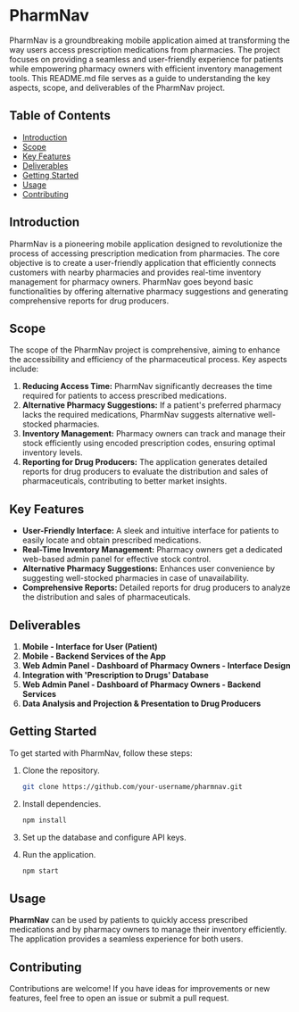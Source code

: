 # PharmNav

PharmNav is a groundbreaking mobile application aimed at transforming the way users access prescription medications from pharmacies. The project focuses on providing a seamless and user-friendly experience for patients while empowering pharmacy owners with efficient inventory management tools. This README.md file serves as a guide to understanding the key aspects, scope, and deliverables of the PharmNav project.

## Table of Contents
- [Introduction](#introduction)
- [Scope](#scope)
- [Key Features](#key-features)
- [Deliverables](#deliverables)
- [Getting Started](#getting-started)
- [Usage](#usage)
- [Contributing](#contributing)

## Introduction

PharmNav is a pioneering mobile application designed to revolutionize the process of accessing prescription medication from pharmacies. The core objective is to create a user-friendly application that efficiently connects customers with nearby pharmacies and provides real-time inventory management for pharmacy owners. PharmNav goes beyond basic functionalities by offering alternative pharmacy suggestions and generating comprehensive reports for drug producers.

## Scope

The scope of the PharmNav project is comprehensive, aiming to enhance the accessibility and efficiency of the pharmaceutical process. Key aspects include:

1. **Reducing Access Time:** PharmNav significantly decreases the time required for patients to access prescribed medications.
2. **Alternative Pharmacy Suggestions:** If a patient's preferred pharmacy lacks the required medications, PharmNav suggests alternative well-stocked pharmacies.
3. **Inventory Management:** Pharmacy owners can track and manage their stock efficiently using encoded prescription codes, ensuring optimal inventory levels.
4. **Reporting for Drug Producers:** The application generates detailed reports for drug producers to evaluate the distribution and sales of pharmaceuticals, contributing to better market insights.

## Key Features

- **User-Friendly Interface:** A sleek and intuitive interface for patients to easily locate and obtain prescribed medications.
- **Real-Time Inventory Management:** Pharmacy owners get a dedicated web-based admin panel for effective stock control.
- **Alternative Pharmacy Suggestions:** Enhances user convenience by suggesting well-stocked pharmacies in case of unavailability.
- **Comprehensive Reports:** Detailed reports for drug producers to analyze the distribution and sales of pharmaceuticals.

## Deliverables

1. **Mobile - Interface for User (Patient)**
2. **Mobile - Backend Services of the App**
3. **Web Admin Panel - Dashboard of Pharmacy Owners - Interface Design**
4. **Integration with 'Prescription to Drugs' Database**
5. **Web Admin Panel - Dashboard of Pharmacy Owners - Backend Services**
6. **Data Analysis and Projection & Presentation to Drug Producers**

## Getting Started

To get started with PharmNav, follow these steps:

1. Clone the repository.
   ```bash
   git clone https://github.com/your-username/pharmnav.git
   
2. Install dependencies.
    ```bash
    npm install
    ```

3. Set up the database and configure API keys.

4. Run the application.
    ```bash
    npm start
    ```
## Usage

**PharmNav** can be used by patients to quickly access prescribed medications and by pharmacy owners to manage their inventory efficiently. The application provides a seamless experience for both users.

## Contributing

Contributions are welcome! If you have ideas for improvements or new features, feel free to open an issue or submit a pull request.
